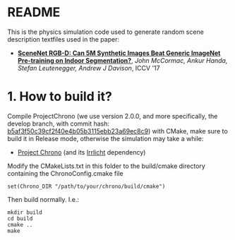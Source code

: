 # README #

This is the physics simulation code used to generate random scene description textfiles used in the paper:

* **[SceneNet RGB-D: Can 5M Synthetic Images Beat Generic ImageNet Pre-training on Indoor Segmentation?](http://www.imperial.ac.uk/media/imperial-college/research-centres-and-groups/dyson-robotics-lab/jmccormac_etal_iccv2017.pdf)**, *John McCormac, Ankur Handa, Stefan Leutenegger, Andrew J Davison*, ICCV '17

# 1. How to build it? #

Compile ProjectChrono (we use version 2.0.0, and more specifically, the develop branch, with commit hash: [b5af3f50c39cf2f40e4b05b3115ebb23a69ec8c9](https://github.com/projectchrono/chrono/commit/b5af3f50c39cf2f40e4b05b3115ebb23a69ec8c9)) with CMake, make sure to build it in Release mode, otherwise the simulation may take a while:

* [Project Chrono](http://projectchrono.org/) (and its [Irrlicht](http://downloads.sourceforge.net/irrlicht/irrlicht-1.8.2.zip) dependency)

Modify the CMakeLists.txt in this folder to the build/cmake directory containing the ChronoConfig.cmake file

```
set(Chrono_DIR "/path/to/your/chrono/build/cmake")
```

Then build normally. I.e.:

```
mkdir build
cd build
cmake ..
make
```
